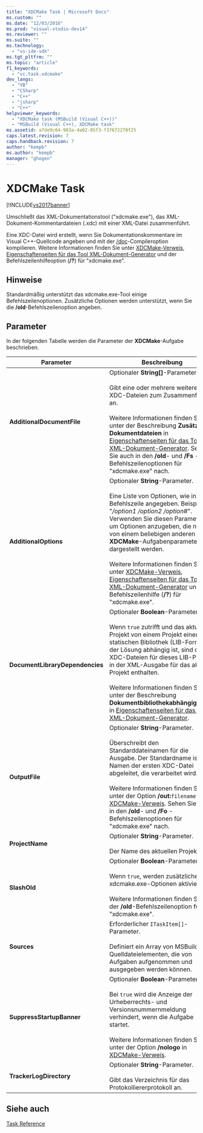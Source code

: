 ```yaml
---
title: "XDCMake Task | Microsoft Docs"
ms.custom: ""
ms.date: "12/03/2016"
ms.prod: "visual-studio-dev14"
ms.reviewer: ""
ms.suite: ""
ms.technology: 
  - "vs-ide-sdk"
ms.tgt_pltfrm: ""
ms.topic: "article"
f1_keywords: 
  - "vc.task.xdcmake"
dev_langs: 
  - "VB"
  - "CSharp"
  - "C++"
  - "jsharp"
  - "C++"
helpviewer_keywords: 
  - "XDCMake task (MSBuild (Visual C++))"
  - "MSBuild (Visual C++), XDCMake task"
ms.assetid: a7de9c64-903a-4a02-85f3-f37672270f25
caps.latest.revision: 7
caps.handback.revision: 7
author: "kempb"
ms.author: "kempb"
manager: "ghogen"
---
```

# XDCMake Task
[!INCLUDE[vs2017banner](../code-quality/includes/vs2017banner.md)]

Umschließt das XML\-Dokumentationstool \("xdcmake.exe"\), das XML\-Dokument\-Kommentardateien \(.xdc\) mit einer XML\-Datei zusammenführt.  
  
 Eine XDC\-Datei wird erstellt, wenn Sie Dokumentationskommentare im Visual C\+\+\-Quellcode angeben und mit der [\/doc](/visual-cpp/build/reference/doc-process-documentation-comments-c-cpp)\-Compileroption kompilieren.  Weitere Informationen finden Sie unter [XDCMake\-Verweis](/visual-cpp/ide/xdcmake-reference), [Eigenschaftenseiten für das Tool XML\-Dokument\-Generator](/visual-cpp/ide/xml-document-generator-tool-property-pages) und der Befehlszeilenhilfeoption \(**\/?**\) für "xdcmake.exe".  
  
## Hinweise  
 Standardmäßig unterstützt das xdcmake.exe\-Tool einige Befehlszeilenoptionen.  Zusätzliche Optionen werden unterstützt, wenn Sie die **\/old**\-Befehlszeilenoption angeben.  
  
## Parameter  
 In der folgenden Tabelle werden die Parameter der **XDCMake**\-Aufgabe beschrieben.  
  
|Parameter|Beschreibung|  
|---------------|------------------|  
|**AdditionalDocumentFile**|Optionaler **String\[\]**\-Parameter.<br /><br /> Gibt eine oder mehrere weitere XDC\-Dateien zum Zusammenführen an.<br /><br /> Weitere Informationen finden Sie unter der Beschreibung **Zusätzliche Dokumentdateien** in [Eigenschaftenseiten für das Tool XML\-Dokument\-Generator](/visual-cpp/ide/xml-document-generator-tool-property-pages).  Sehen Sie auch in den **\/old**\- und **\/Fs** \-Befehlszeilenoptionen für "xdcmake.exe" nach.|  
|**AdditionalOptions**|Optionaler **String**\-Parameter.<br /><br /> Eine Liste von Optionen, wie in der Befehlszeile angegeben.  Beispiel: "*\/option1 \/option2 \/option\#*".  Verwenden Sie diesen Parameter, um Optionen anzugeben, die nicht von einem beliebigen anderen **XDCMake**\-Aufgabenparameter dargestellt werden.<br /><br /> Weitere Informationen finden Sie unter [XDCMake\-Verweis](/visual-cpp/ide/xdcmake-reference), [Eigenschaftenseiten für das Tool XML\-Dokument\-Generator](/visual-cpp/ide/xml-document-generator-tool-property-pages) und der Befehlszeilenhilfe \(**\/?**\) für "xdcmake.exe".|  
|**DocumentLibraryDependencies**|Optionaler **Boolean**\-Parameter.<br /><br /> Wenn `true` zutrifft und das aktuelle Projekt von einem Projekt einer statischen Bibliothek \(LIB\-Format\) in der Lösung abhängig ist, sind die XDC\-Dateien für dieses LIB\-Projekt in der XML\-Ausgabe für das aktuelle Projekt enthalten.<br /><br /> Weitere Informationen finden Sie unter der Beschreibung **Dokumentbibliothekabhängigkeiten** in [Eigenschaftenseiten für das Tool XML\-Dokument\-Generator](/visual-cpp/ide/xml-document-generator-tool-property-pages).|  
|**OutputFile**|Optionaler **String**\-Parameter.<br /><br /> Überschreibt den Standarddateinamen für die Ausgabe.  Der Standardname ist vom Namen der ersten XDC\-Datei abgeleitet, die verarbeitet wird.<br /><br /> Weitere Informationen finden Sie unter der Option **\/out:**`filename` in [XDCMake\-Verweis](/visual-cpp/ide/xdcmake-reference).  Sehen Sie auch in den **\/old**\- und **\/Fo** \-Befehlszeilenoptionen für "xdcmake.exe" nach.|  
|**ProjectName**|Optionaler **String**\-Parameter.<br /><br /> Der Name des aktuellen Projekts.|  
|**SlashOld**|Optionaler **Boolean**\-Parameter.<br /><br /> Wenn `true`, werden zusätzliche xdcmake.exe\-Optionen aktiviert.<br /><br /> Weitere Informationen finden Sie in der **\/old**\-Befehlszeilenoption für "xdcmake.exe".|  
|**Sources**|Erforderlicher `ITaskItem[]`\-Parameter.<br /><br /> Definiert ein Array von MSBuild\-Quelldateielementen, die von Aufgaben aufgenommen und ausgegeben werden können.|  
|**SuppressStartupBanner**|Optionaler **Boolean**\-Parameter.<br /><br /> Bei `true` wird die Anzeige der Urheberrechts\- und Versionsnummernmeldung verhindert, wenn die Aufgabe startet.<br /><br /> Weitere Informationen finden Sie unter der Option **\/nologo** in [XDCMake\-Verweis](/visual-cpp/ide/xdcmake-reference).|  
|**TrackerLogDirectory**|Optionaler **String**\-Parameter.<br /><br /> Gibt das Verzeichnis für das Protokolliererprotokoll an.|  
  
## Siehe auch  
 [Task Reference](../msbuild/msbuild-task-reference.md)